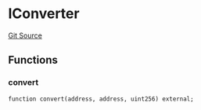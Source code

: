 # IConverter
[Git Source](https://github.com/Swivel-Finance/illuminate/blob/ddf95dfbaf2df4d82b6652aff5c2effb5fee45f4/src/interfaces/IConverter.sol)


## Functions
### convert


```solidity
function convert(address, address, uint256) external;
```

